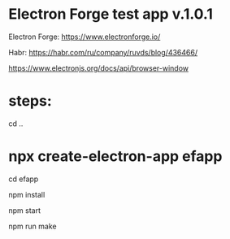 # Electron Forge test app v.1.0.1

Electron Forge: https://www.electronforge.io/

Habr: https://habr.com/ru/company/ruvds/blog/436466/

https://www.electronjs.org/docs/api/browser-window

# steps:

cd ..

# npx create-electron-app efapp

cd efapp

npm install

npm start

npm run make
